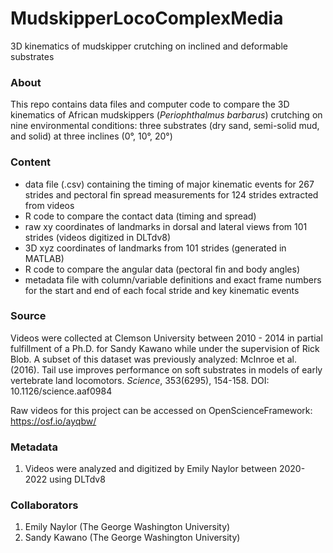 # MudskipperLocoComplexMedia
3D kinematics of mudskipper crutching on inclined and deformable substrates

### About
This repo contains data files and computer code to compare the 3D kinematics of African mudskippers (_Periophthalmus barbarus_) crutching on nine environmental conditions: three substrates (dry sand, semi-solid mud, and solid) at three inclines (0°, 10°, 20°)

### Content
- data file (.csv) containing the timing of major kinematic events for 267 strides and pectoral fin spread measurements for 124 strides extracted from videos
- R code to compare the contact data (timing and spread)
- raw xy coordinates of landmarks in dorsal and lateral views from 101 strides (videos digitized in DLTdv8)
- 3D xyz coordinates of landmarks from 101 strides (generated in MATLAB)
- R code to compare the angular data (pectoral fin and body angles)
- metadata file with column/variable definitions and exact frame numbers for the start and end of each focal stride and key kinematic events

### Source
Videos were collected at Clemson University between 2010 - 2014 in partial fulfillment of a Ph.D. for Sandy Kawano while under the supervision of Rick Blob. A subset of this dataset was previously analyzed: McInroe et al. (2016). Tail use improves performance on soft substrates in models of early vertebrate land locomotors. _Science_, 353(6295), 154-158. DOI: 10.1126/science.aaf0984

Raw videos for this project can be accessed on OpenScienceFramework: https://osf.io/ayqbw/

### Metadata
1. Videos were analyzed and digitized by Emily Naylor between 2020-2022 using DLTdv8

### Collaborators
1. Emily Naylor (The George Washington University)
2. Sandy Kawano (The George Washington University)
